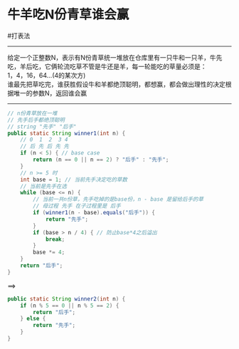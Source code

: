 # 牛羊吃N份青草谁会赢
#打表法

---

给定一个正整数N，表示有N份青草统一堆放在仓库里有一只牛和一只羊，牛先吃，羊后吃，它俩轮流吃草不管是牛还是羊，每一轮能吃的草量必须是：  
1，4，16，64…(4的某次方)  
谁最先把草吃完，谁获胜假设牛和羊都绝顶聪明，都想赢，都会做出理性的决定根据唯一的参数N，返回谁会赢  

---

```java
// n份青草放在一堆
// 先手后手都绝顶聪明
// string "先手" "后手"
public static String winner1(int n) {
    // 0  1  2  3 4
    // 后 先 后 先 先
    if (n < 5) { // base case
        return (n == 0 || n == 2) ? "后手" : "先手";
    }
    // n >= 5 时
    int base = 1; // 当前先手决定吃的草数
    // 当前是先手在选
    while (base <= n) {
        // 当前一共n份草，先手吃掉的是base份，n - base 是留给后手的草
        // 母过程 先手 在子过程里是 后手
        if (winner1(n - base).equals("后手")) {
            return "先手";
        }
        if (base > n / 4) { // 防止base*4之后溢出
            break;
        }
        base *= 4;
    }
    return "后手";
}

```

==>

```java
public static String winner2(int n) {
    if (n % 5 == 0 || n % 5 == 2) {
        return "后手";
    } else {
        return "先手";
    }
}
```
